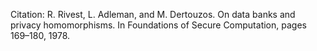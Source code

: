 Citation: R. Rivest, L. Adleman, and M. Dertouzos. On data banks and privacy homomorphisms. In Foundations of Secure Computation, pages 169–180, 1978.
